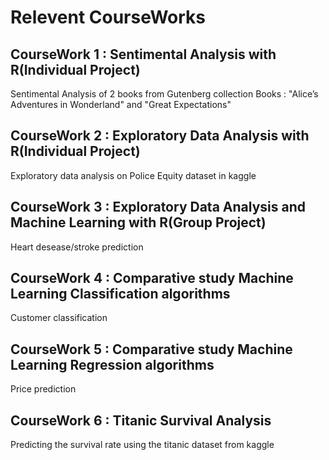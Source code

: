# Relevent CourseWorks
## CourseWork 1 : Sentimental Analysis with R(Individual Project)
Sentimental Analysis of 2 books from Gutenberg collection
Books : "Alice’s Adventures in Wonderland" and "Great Expectations"
## CourseWork 2 : Exploratory Data Analysis with R(Individual Project)
Exploratory data analysis on Police Equity dataset in kaggle
## CourseWork 3 : Exploratory Data Analysis and Machine Learning with R(Group Project)
Heart desease/stroke prediction
## CourseWork 4 : Comparative study Machine Learning Classification algorithms
Customer classification
## CourseWork 5 : Comparative study Machine Learning Regression algorithms
Price prediction
## CourseWork 6 : Titanic Survival Analysis
Predicting the survival rate using the titanic dataset from kaggle
